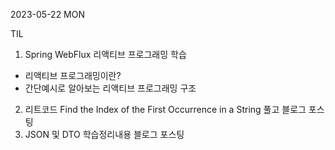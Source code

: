 2023-05-22 MON

TIL

1. Spring WebFlux 리액티브 프로그래밍 학습
- 리액티브 프로그래밍이란?
- 간단예시로 알아보는 리액티브 프로그래밍 구조
2. 리트코드 Find the Index of the First Occurrence in a String 풀고 블로그 포스팅
3. JSON 및 DTO 학습정리내용 블로그 포스팅
